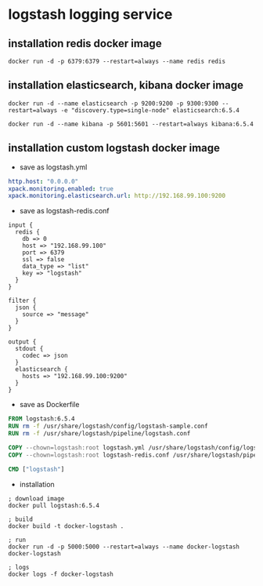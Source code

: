 # logstash logging service

## installation redis docker image
```
docker run -d -p 6379:6379 --restart=always --name redis redis
```

## installation elasticsearch, kibana docker image
```
docker run -d --name elasticsearch -p 9200:9200 -p 9300:9300 --restart=always -e "discovery.type=single-node" elasticsearch:6.5.4

docker run -d --name kibana -p 5601:5601 --restart=always kibana:6.5.4
```

## installation custom logstash docker image

- save as logstash.yml
```yaml
http.host: "0.0.0.0"
xpack.monitoring.enabled: true
xpack.monitoring.elasticsearch.url: http://192.168.99.100:9200
```

- save as logstash-redis.conf
```
input {
  redis {
    db => 0
    host => "192.168.99.100"
    port => 6379
    ssl => false
    data_type => "list"
    key => "logstash"
  }
}

filter {
  json {
    source => "message"
  }
}

output {
  stdout {
    codec => json
  }
  elasticsearch {
    hosts => "192.168.99.100:9200"
  }
}
```

- save as Dockerfile
```dockerfile
FROM logstash:6.5.4
RUN rm -f /usr/share/logstash/config/logstash-sample.conf
RUN rm -f /usr/share/logstash/pipeline/logstash.conf

COPY --chown=logstash:root logstash.yml /usr/share/logstash/config/logstash.yml
COPY --chown=logstash:root logstash-redis.conf /usr/share/logstash/pipeline/logstash-redis.conf

CMD ["logstash"]
```

- installation
```
; download image
docker pull logstash:6.5.4

; build
docker build -t docker-logstash .

; run
docker run -d -p 5000:5000 --restart=always --name docker-logstash docker-logstash

; logs
docker logs -f docker-logstash
```